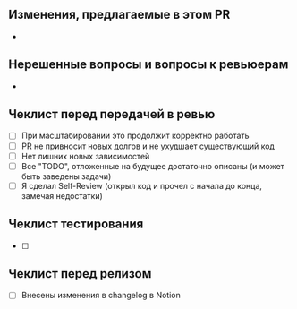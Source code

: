 ## Изменения, предлагаемые в этом PR
- 

## Нерешенные вопросы и вопросы к ревьюерам
- 

## Чеклист перед передачей в ревью
- [ ] При масштабировании это продолжит корректно работать
- [ ] PR не привносит новых долгов и не ухудшает существующий код
- [ ] Нет лишних новых зависимостей
- [ ] Все "TODO", отложенные на будущее достаточно описаны (и может быть заведены задачи)
- [ ] Я сделал Self-Review (открыл код и прочел с начала до конца, замечая недостатки)

## Чеклист тестирования
- [ ] 

## Чеклист перед релизом
- [ ] Внесены изменения в changelog в Notion
